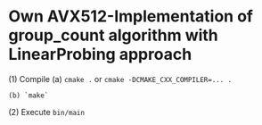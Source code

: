 # Own AVX512-Implementation of group_count algorithm with LinearProbing approach

(1) Compile
    (a) `cmake .` or `cmake -DCMAKE_CXX_COMPILER=... .`

    (b) `make`

(2) Execute
`bin/main`